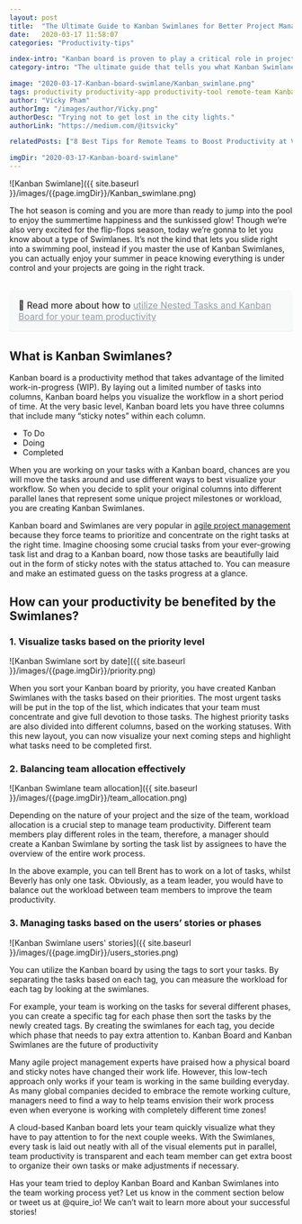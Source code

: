 ```yaml
---
layout: post
title:  "The Ultimate Guide to Kanban Swimlanes for Better Project Management"
date:   2020-03-17 11:58:07
categories: "Productivity-tips"

index-intro: "Kanban board is proven to play a critical role in project management. One of the most important practices of Kanban Board is the Swimlane. This ultimate guide will tell you what Kanban Swimlane is and how to become a Kanban expert."
category-intro: "The ultimate guide that tells you what Kanban Swimlanes is and how to become a Kanban expert."

image: "2020-03-17-Kanban-board-swimlane/Kanban_swimlane.png"
tags: productivity productivity-app productivity-tool remote-team Kanban-board Kanban-swimlane Kanban to-do-list task-management task-management-software project-management-software remote-working productivity-tips  
author: "Vicky Pham"
authorImg: "/images/author/Vicky.png"
authorDesc: "Trying not to get lost in the city lights."
authorLink: "https://medium.com/@itsvicky"

relatedPosts: ["8 Best Tips for Remote Teams to Boost Productivity at Virtual Office", "Busy vs. Productive: 5 Tips to Improve Time Management Skills for Project Managers", "To Do List and Kanban: What Project Management Did Wrong"]

imgDir: "2020-03-17-Kanban-board-swimlane"
---
```


![Kanban Swimlane]({{ site.baseurl }}/images/{{page.imgDir}}/Kanban_swimlane.png)

The hot season is coming and you are more than ready to jump into the pool to enjoy the summertime happiness and the sunkissed glow! Though we’re also very excited for the flip-flops season, today we’re gonna to let you know about a type of Swimlanes. It’s not the kind that lets you slide right into a swimming pool, instead if you master the use of Kanban Swimlanes, you can actually enjoy your summer in peace knowing everything is under control and your projects are going in the right track.

<div style="margin: 2em 0 !important; padding: 1em; font-size: 16px; background-color: #f8f9f9; border-radius: 4px; box-shadow: 0 1px 1px rgba(189, 193, 196, 0.25);">
🔖 Read more about how to <a href="https://quire.io/blog/p/Quire-Mark-III-Nested-Tasks-Meets-Board.html" style="color: #939da4;">utilize Nested Tasks and Kanban Board for your team productivity</a>
</div>

## What is Kanban Swimlanes? 

Kanban board is a productivity method that takes advantage of the limited work-in-progress (WIP).  By laying out a limited number of tasks into columns, Kanban board helps you visualize the workflow in a short period of time. At the very basic level, Kanban board lets you have three columns that include many “sticky notes” within each column.

* To Do 
* Doing
* Completed

When you are working on your tasks with a Kanban board, chances are you will move the tasks around and use different ways to best visualize your workflow. So when you decide to split your original columns into different parallel lanes that represent some unique project milestones or workload, you are creating Kanban Swimlanes.

Kanban board and Swimlanes are very popular in [agile project management](https://quire.io) because they force teams to prioritize and concentrate on the right tasks at the right time. Imagine choosing some crucial tasks from your ever-growing task list and drag to a Kanban board, now those tasks are beautifully laid out in the form of sticky notes with the status attached to. You can measure and make an estimated guess on the tasks progress at a glance.

## How can your productivity be benefited by the Swimlanes?

### 1. Visualize tasks based on the priority level 

![Kanban Swimlane sort by date]({{ site.baseurl }}/images/{{page.imgDir}}/priority.png)

When you sort your Kanban board by priority, you have created Kanban Swimlanes with the tasks based on their priorities. The most urgent tasks will be put in the top of the list, which indicates that your team must concentrate and give full devotion to those tasks. The highest priority tasks are also divided into different columns, based on the working statuses. With this new layout, you can now visualize your next coming steps and highlight what tasks need to be completed first.

### 2. Balancing team allocation effectively 

![Kanban Swimlane team allocation]({{ site.baseurl }}/images/{{page.imgDir}}/team_allocation.png)

Depending on the nature of your project and the size of the team, workload allocation is a crucial step to manage team productivity. Different team members play different roles in the team, therefore, a manager should create a Kanban Swimlane by sorting the task list by assignees to have the overview of the entire work process.

In the above example, you can tell Brent has to work on a lot of tasks, whilst Beverly has only one task. Obviously, as a team leader, you would have to balance out the workload between team members to improve the team productivity. 

### 3. Managing tasks based on the users’ stories or phases

![Kanban Swimlane users' stories]({{ site.baseurl }}/images/{{page.imgDir}}/users_stories.png)

You can utilize the Kanban board by using the tags to sort your tasks. By separating the tasks based on each tag, you can measure the workload for each tag by looking at the swimlanes. 

For example, your team is working on the tasks for several different phases, you can create a specific tag for each phase then sort the tasks by the newly created tags. By creating the swimlanes for each tag, you decide which phase that needs to pay extra attention to. 
Kanban Board and Kanban Swimlanes are the future of productivity

Many agile project management experts have praised how a physical board and sticky notes have changed their work life. However, this low-tech approach only works if your team is working in the same building everyday. As many global companies decided to embrace the remote working culture, managers need to find a way to help teams envision their work process even when everyone is working with completely different time zones! 

A cloud-based Kanban board lets your team quickly visualize what they have to pay attention to for the next couple weeks. With the Swimlanes, every task is laid out neatly with all of the visual elements put in parallel, team productivity is transparent and each team member can get extra boost to organize their own tasks or make adjustments if necessary. 

Has your team tried to deploy Kanban Board and Kanban Swimlanes into the team working process yet? Let us know in the comment section below or tweet us at @quire_io! We can’t wait to learn more about your successful stories!



[jekyll]:      http://jekyllrb.com
[jekyll-gh]:   https://github.com/jekyll/jekyll
[jekyll-help]: https://github.com/jekyll/jekyll-help